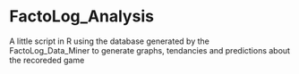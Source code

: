 # FactoLog_Analysis
A little script in R using the database generated by the FactoLog_Data_Miner to generate graphs, tendancies and predictions about the recoreded game
